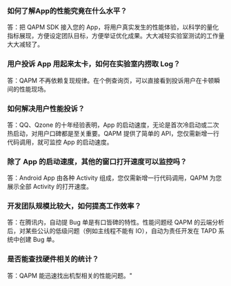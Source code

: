 ### 如何了解App的性能究竟在什么水平？
答：把 QAPM SDK 接入您的 App，将用户真实发生的性能体验，以科学的量化指标展现，方便设定团队目标，方便举证优化成果。大大减轻实验室测试的工作量大大减轻了。

### 用户投诉 App 用起来太卡，如何在实验室内捞取 Log？
答：QAPM 不再依赖复现规律。在个例查询页，可以直接看到投诉用户在卡顿瞬间的性能现场。

### 如何解决用户性能投诉？
答：QQ、Qzone 的十年经验表明，App 的启动速度，无论是首次冷启动或二次热启动，对用户口碑都是至关重要。QAPM 提供了简单的 API，您仅需新增一行代码调用，就可监控 App 的启动速度。
 
### 除了 App 的启动速度，其他的窗口打开速度可以监控吗？
答：Android App 由各种 Activity 组成，您仅需新增一行代码调用，QAPM 为您展示全部 Activity 的打开速度。
 
### 开发团队规模比较大，如何提高工作效率？
答：在腾讯内，自动提 Bug 单是有口皆碑的特性。性能问题经 QAPM 的云端分析后，对某些公认的低级问题（例如主线程不能有 IO），自动为责任开发在 TAPD 系统中创建 Bug 单。
 
### 是否能查找硬件相关的统计？
答：QAPM 能迅速找出机型相关的性能问题。"
